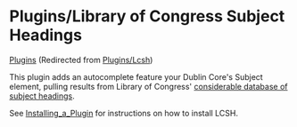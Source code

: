 Plugins/Library of Congress Subject Headings
============================================


[Plugins](../Plugins.html "Plugins")
(Redirected from [Plugins/Lcsh](http://omeka.org/c/index.php?title=Plugins/Lcsh&redirect=no "Plugins/Lcsh"))


This plugin adds an autocomplete feature your Dublin Core's Subject
element, pulling results from Library of Congress' [considerable database of subject headings](http://id.loc.gov/authorities/subjects.html).

See [Installing\_a\_Plugin](../Installing_a_Plugin.html "Installing a Plugin")
for instructions on how to install LCSH.